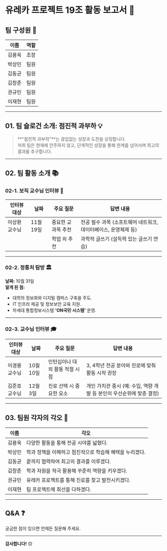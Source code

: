 # 유레카 프로젝트 19조 활동 보고서 🚀

## 팀 구성원 👥
| 이름   | 역할       |
|--------|------------|
| 김용욱 | 조장       |
| 박상민 | 팀원       |
| 김동균 | 팀원       |
| 김창준 | 팀원       |
| 권규민 | 팀원       |
| 이재현 | 팀원       |

---

## 01. 팀 슬로건 소개: **점진적 과부하** 💡

> **"점진적 과부하"**는 끊임없는 성장과 도전을 상징합니다.  
> 저희 팀은 현재에 안주하지 않고, 단계적인 성장을 통해 한계를 넘어서며 최고의 결과를 추구합니다.

---

## 02. 팀 활동 소개 📚

### 02-1. 보직 교수님 인터뷰 🎤
| 인터뷰 대상 | 날짜     | 주요 질문                                             | 답변 내용                                                                                     |
|-------------|----------|------------------------------------------------------|----------------------------------------------------------------------------------------------|
| 이상환 교수님 | 11월 19일 | 중요한 교과목 추천                                    | 전공 필수 과목 (소프트웨어 네트워크, 데이터베이스, 운영체제 등)                               |
|             |          | 학업 외 추천                                      | 과학적 글쓰기 (설득력 있는 글쓰기 연습)                                                       |

---

### 02-2. 정통처 탐방 🏛️
**날짜:** 10월 31일  
**알게 된 점:**  
- 대학의 정보화와 디지털 캠퍼스 구축을 주도.
- IT 인프라 제공 및 정보보안 교육 지원.
- 차세대 통합정보시스템 **'ON국민 시스템'** 운영.

---

### 02-3. 교수님 인터뷰 🎓
| 인터뷰 대상  | 날짜      | 주요 질문                    | 답변 내용                                                                                         |
|--------------|-----------|-----------------------------|--------------------------------------------------------------------------------------------------|
| 이경용 교수님 | 10월 10일  | 인턴십이나 대외 활동 적절 시점 | 3, 4학년 전공 분야와 진로에 맞춰 활동 시작 권장                                                    |
| 김준호 교수님 | 12월 3일  | 진로 선택 시 중요한 요소      | 개인 가치관 중시 (예: 수입, 역량 개발 등 본인의 우선순위에 맞춘 결정)                              |

---

## 03. 팀원 각자의 각오 💪

| 이름   | 각오                                                                                                                                         |
|--------|--------------------------------------------------------------------------------------------------------------------------------------------|
| 김용욱 | 다양한 활동을 통해 전공 시야를 넓혔다.                                                                                                       |
| 박상민 | 학과 정책을 이해하고 점진적으로 학습해 혜택을 누리겠다.                                                                                       |
| 김동균 | 끝까지 협력하여 최고의 결과를 이루겠다.                                                                                                       |
| 김창준 | 학과 자원을 적극 활용해 꾸준히 역량을 키우겠다.                                                                                               |
| 권규민 | 유레카 프로젝트를 통해 진로를 찾고 발전시키겠다.                                                                                              |
| 이재현 | 팀 프로젝트에 최선을 다하겠다.                                                                                                               |

---

## Q&A ❓
궁금한 점이 있으면 언제든 질문해 주세요.

---

**감사합니다!** 😊
